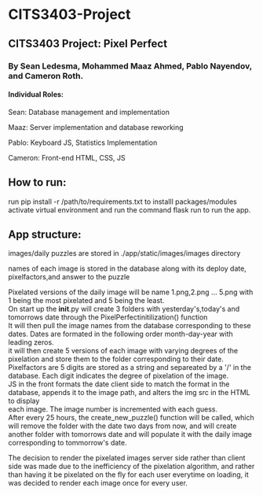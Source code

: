 # CITS3403-Project

## CITS3403 Project: Pixel Perfect

### By Sean Ledesma, Mohammed Maaz Ahmed, Pablo Nayendov, and Cameron Roth.

#### Individual Roles:

Sean: Database management and implementation

Maaz: Server implementation and database reworking

Pablo: Keyboard JS, Statistics Implementation

Cameron: Front-end HTML, CSS, JS

## How to run:
run  pip install -r /path/to/requirements.txt to installl packages/modules
activate virtual environment and run the command flask run to run the app.

## App structure:
images/daily puzzles are stored in ./app/static/images/images directory  
  
names of each image is stored in the database along with its deploy date, pixelfactors,and answer to the puzzle  
  
Pixelated versions of the daily image will be name 1.png,2.png ... 5.png with 1 being the most pixelated and 5 being the least.  
On start up the __init__.py will create 3 folders with yesterday's,today's and tomorrows date through the PixelPerfectinitilization() function  
It will then pull the image names from the database corresponding to these dates. Dates are formated in the following order month-day-year with leading zeros.  
it will then create 5 versions of each image with varying degrees of the pixelation and store them to the folder corresponding to their date.  
Pixelfactors are 5 digits are stored as a string and separeated by a '/' in the database. Each digit indicates the degree of pixelation of the image.  
JS in the front formats the date client side to match the format in the database, appends it to the image path, and alters the img src in the HTML to display  
each image. The image number is incremented with each guess.  
After every 25 hours, the create_new_puzzle() function will  be called, which will remove the folder with the date two days from now, and will create another folder
with tomorrows date and will populate it with the daily image corresponding to tommorrow's date.  

The decision to render the pixelated images server side rather than client side was made due to the inefficiency of the pixelation algorithm, and rather than having it be pixelated on the fly for each user everytime on loading, it was decided to render each image once for every user.  
